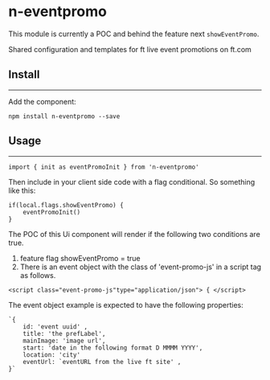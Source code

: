 # n-eventpromo
This module is currently a POC and behind the feature next  `showEventPromo`.

Shared configuration and templates for ft live event promotions on ft.com

## Install
----

Add the component:

`npm install n-eventpromo --save`

## Usage
---

`import { init as eventPromoInit } from 'n-eventpromo'`

Then include in your client side code with a flag conditional. So something like this:


	if(local.flags.showEventPromo) {
		eventPromoInit()
	}


The POC of this Ui component will render if the following two conditions are true.
1. feature flag showEventPromo = true
2. There is an event object with the class of 'event-promo-js' in a script tag as follows.

`<script class="event-promo-js"type="application/json"> {
	</script>`

The event object example is expected to have the following properties:

	`{
		id: 'event uuid' ,
		title: 'the prefLabel',
		mainImage: 'image url',
		start: 'date in the following format D MMMM YYYY',
		location: 'city'
		eventUrl: `eventURL from the live ft site' ,
	}`
